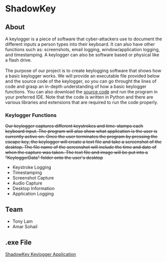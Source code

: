 # ShadowKey
## About
A keylogger is a piece of software that cyber-attackers use to document the different inputs a person types into their keyboard. It can also have other functions such as: screenshots, email logging, window/application logging, and timestamping.
A keylogger can also be software based or physical like a flash drive. 
<br>
<br>
The purpose of our project is to create keylogging software that shows how a basic keylogger works. We will provide an executable file provided below and the source code of the keylogger, so you can go throught the lines of code and grasp an
in-depth understanding of how a basic keylogger functions. You can also download the [source code](Code/Keylogger_Source_Code) and run the program in your preferred IDE. Note that the code is written in Python and there are various libraries and extensions that are required to run the code 
properly.

### Keylogger Functions
~~Our keylogger captures different keystrokes and time-stamps each keyboard input. The program will also show what application is the user is currently active on. Once the user terminates the program by pressing the escape key, the keylogger will create a text file and take a screenshot of the desktop. The file name of the screenshot will include the time and date of when the capture was taken.
The text file and image will be put into a "KeyloggerData" folder onto the user's desktop~~

* Keystroke Logging
* Timestamping
* Screenshot Capture
* Audio Capture
* Desktop Information
* Application Logging

## Team
- Tony Lam
- Amar Sohail

## .exe File
[ShadowKey Keylogger Application](https://drive.google.com/drive/folders/19kBUZ4iUPODHm0nHskIfn8GXFDHXyuhl?usp=drive_link)


